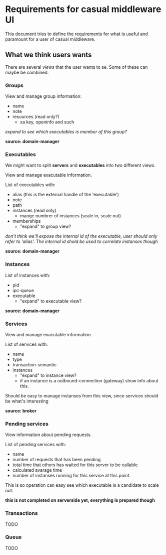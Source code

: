 # Requirements for casual middleware UI

This document tries to define the requirements for what is useful and paramount
for a user of casual middleware.

## What we think users wants

There are several *views* that the user wants to se. Some of these can maybe 
be combined.

### Groups

View and manage group information:

* name
* note
* resources (read only?)
    * xa key, openinfo and such

*expand to see which executables is member of this group?*

**source: domain-manager**

### Executables

We might want to split **servers** and **executables** into two different views.

View and manage exacutable information.

List of executables with:

* alias (this is the external handle of the 'executable')
* note
* path
* instances (read only)
    * mange numbrer of instances (scale in, scale out)
* memberships
    * "expand" to group view?
    
*don't think we'll expose the internal id of the executable, user should only refer to 'alias'. The internal id shold be used to correlate instanses though* 
    
**source: domain-manager**
    
### Instances

List of instances with:

* pid
* ipc-queue
* executable
    * "expand" to executable view?

**source: domain-manager**

### Services

View and manage exacutable information.

List of services with:

* name
* type
* transaction-semantic
* instances
    * "expand" to instance view?
    * if an instance is a outbound-connection (gateway) show info about this.
    
Should be easy to manage instanses from this view, since services should be what's interesting 

**source: broker**
 
### Pending services

View information about pending requests.

List of pending services with:

* name
* number of requests that has been pending
* total time that others has waited for this server to be callable
* calculated avarage time
* number of instanses running for this service at this point.


This is so operation can easy see which executable is a candidate to scale out.

**this is not completed on serverside yet, everything is prepared though**

### Transactions

TODO

### Queue

TODO
